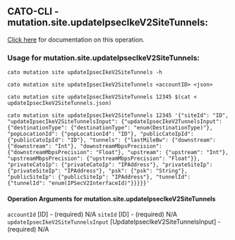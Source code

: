 
## CATO-CLI - mutation.site.updateIpsecIkeV2SiteTunnels:
[Click here](https://api.catonetworks.com/documentation/#mutation-updateIpsecIkeV2SiteTunnels) for documentation on this operation.

### Usage for mutation.site.updateIpsecIkeV2SiteTunnels:

`cato mutation site updateIpsecIkeV2SiteTunnels -h`

`cato mutation site updateIpsecIkeV2SiteTunnels <accountID> <json>`

`cato mutation site updateIpsecIkeV2SiteTunnels 12345 $(cat < updateIpsecIkeV2SiteTunnels.json)`

`cato mutation site updateIpsecIkeV2SiteTunnels 12345 '{"siteId": "ID", "updateIpsecIkeV2SiteTunnelsInput": {"updateIpsecIkeV2TunnelsInput": {"destinationType": {"destinationType": "enum(DestinationType)"}, "popLocationId": {"popLocationId": "ID"}, "publicCatoIpId": {"publicCatoIpId": "ID"}, "tunnels": {"lastMileBw": {"downstream": {"downstream": "Int"}, "downstreamMbpsPrecision": {"downstreamMbpsPrecision": "Float"}, "upstream": {"upstream": "Int"}, "upstreamMbpsPrecision": {"upstreamMbpsPrecision": "Float"}}, "privateCatoIp": {"privateCatoIp": "IPAddress"}, "privateSiteIp": {"privateSiteIp": "IPAddress"}, "psk": {"psk": "String"}, "publicSiteIp": {"publicSiteIp": "IPAddress"}, "tunnelId": {"tunnelId": "enum(IPSecV2InterfaceId)"}}}}}'`

#### Operation Arguments for mutation.site.updateIpsecIkeV2SiteTunnels ####
`accountId` [ID] - (required) N/A 
`siteId` [ID] - (required) N/A 
`updateIpsecIkeV2SiteTunnelsInput` [UpdateIpsecIkeV2SiteTunnelsInput] - (required) N/A 
